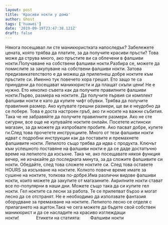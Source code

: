 ```yaml
---
layout: post
title: 'Красиви нокти у дома'
author: Ghost
tags: ['huawei']
date: '2019-09-19T23:47:38.121Z'
draft: false
---
```


Някога посещавал ли сте маникюристката напоследък? Забележете цената, която трябва да платите, за да получите красиви пръсти? Това може да струва много, ако пръстите ви са облечени в фалшиви нокти.Получаване на собствени фалшиви нокти.Разбира се, можете да помислите за закупуване на собствени фалшиви нокти. Затова предизвикателството е да можеш да прилепнеш добре ноктите към пръстите си. Именно тук повечето хора грешат. Ето защо те са принудени да посещават маникюристи и да плащат скъпи цени! Не е нужно. Ето няколко съвета как да получите правилните фалшиви нокти.Първо, размера на ноктите. Да получите първия си комплект фалшиви нокти е като да купите чифт обувки. Трябва да получите правилния размер. Ако купувате грешни размери, ще ви е неудобно да се побере. Това е доста настроен гръб, ако ги носите на важни събития. Така че не забравяйте да получите правилните размери. Ако не сте сигурни, все още не купувайте ноктите онлайн. Посетете истински магазин, за да можете да изпробвате пробите. Ако пасват добре, купете ги.След това прочетете инструкциите. Много от тези фалшиви нокти идват с подробни инструкции как да поставите и премахнете фалшивите нокти. Лепилото също трябва да идва с продукта. Ключът към успешното поставяне на фалшиви нокти е да се даде достатъчно време на лепилото да изсъхне. Така че, ако посещавате някоя функция вечер, не изчакайте до последната минута, за да сложите фалшивите си нокти. Обедайте, след това сложете ноктите си. След това оставете HOURS за изсъхване на ноктите. Колкото повече време имате за сушене на ноктите, толкова по-добре.Има различни видове фалшиви нокти, които можете да закупите от магазините. Акрилните нокти стават все по-популярни в наши дни. Можете също така да си купите гел нокти. Гел ноктите са лесни за работа. Те се прилепват бързо и могат лесно да се отстранят. Не е необходимо да използвате фантазия оборудване за премахване на ноктите. Лепилото лесно се отделя с прилагането на ацетон.Така че сега можете да бъдете свой собствен маникюрист и да се насладите на красиво изглеждащи нокти!              Етикети на статията:        Фалшиви нокти
